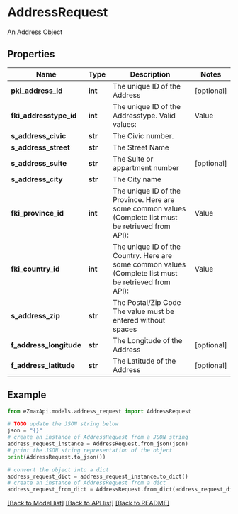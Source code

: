 # AddressRequest

An Address Object

## Properties

Name | Type | Description | Notes
------------ | ------------- | ------------- | -------------
**pki_address_id** | **int** | The unique ID of the Address | [optional] 
**fki_addresstype_id** | **int** | The unique ID of the Addresstype.  Valid values:  |Value|Description| |-|-| |1|Office| |2|Home| |3|Real Estate Invoice| |4|Invoicing| |5|Shipping| | 
**s_address_civic** | **str** | The Civic number. | 
**s_address_street** | **str** | The Street Name | 
**s_address_suite** | **str** | The Suite or appartment number | [optional] 
**s_address_city** | **str** | The City name | 
**fki_province_id** | **int** | The unique ID of the Province.  Here are some common values (Complete list must be retrieved from API):  |Value|Description| |-|-| |1|(Canada) Alberta |2|(Canada) British Columbia| |3|(Canada) Manitoba| |3|(Canada) Manitoba| |4|(Canada) New Brunswick| |5|(Canada) Newfoundland| |6|(Canada) Northwest Territories| |7|(Canada) Nova Scotia| |8|(Canada) Nunavut| |9|(Canada) Ontario| |10|(Canada) Prince Edward Island| |11|(Canada) Quebec| |12|(Canada) Saskatchewan| |13|(Canada) Yukon| |14|(United-States) Alabama| |15|(United-States) Alaska| |16|(United-States) Arizona| |17|(United-States) Arkansas| |18|(United-States) California| |19|(United-States) Colorado| |20|(United-States) Connecticut| |21|(United-States) Delaware| |22|(United-States) District of Columbia| |23|(United-States) Florida| |24|(United-States) Georgia| |25|(United-States) Hawaii| |26|(United-States) Idaho| |27|(United-States) Illinois| |28|(United-States) Indiana| |29|(United-States) Iowa| |30|(United-States) Kansas| |31|(United-States) Kentucky| |32|(United-States) Louisiane| |33|(United-States) Maine| |34|(United-States) Maryland| |35|(United-States) Massachusetts| |36|(United-States) Michigan| |37|(United-States) Minnesota| |38|(United-States) Mississippi| |39|(United-States) Missouri| |40|(United-States) Montana| |41|(United-States) Nebraska| |42|(United-States) Nevada| |43|(United-States) New Hampshire| |44|(United-States) New Jersey| |45|(United-States) New Mexico| |46|(United-States) New York| |47|(United-States) North Carolina| |48|(United-States) North Dakota| |49|(United-States) Ohio| |50|(United-States) Oklahoma| |51|(United-States) Oregon| |52|(United-States) Pennsylvania| |53|(United-States) Rhode Island| |54|(United-States) South Carolina| |55|(United-States) South Dakota| |56|(United-States) Tennessee| |57|(United-States) Texas| |58|(United-States) Utah| |60|(United-States) Vermont| |59|(United-States) Virginia| |61|(United-States) Washington| |62|(United-States) West Virginia| |63|(United-States) Wisconsin| |64|(United-States) Wyoming| | 
**fki_country_id** | **int** | The unique ID of the Country.  Here are some common values (Complete list must be retrieved from API):  |Value|Description| |-|-| |1|Canada| |2|United-States| | 
**s_address_zip** | **str** | The Postal/Zip Code  The value must be entered without spaces | 
**f_address_longitude** | **str** | The Longitude of the Address | [optional] 
**f_address_latitude** | **str** | The Latitude of the Address | [optional] 

## Example

```python
from eZmaxApi.models.address_request import AddressRequest

# TODO update the JSON string below
json = "{}"
# create an instance of AddressRequest from a JSON string
address_request_instance = AddressRequest.from_json(json)
# print the JSON string representation of the object
print(AddressRequest.to_json())

# convert the object into a dict
address_request_dict = address_request_instance.to_dict()
# create an instance of AddressRequest from a dict
address_request_from_dict = AddressRequest.from_dict(address_request_dict)
```
[[Back to Model list]](../README.md#documentation-for-models) [[Back to API list]](../README.md#documentation-for-api-endpoints) [[Back to README]](../README.md)



